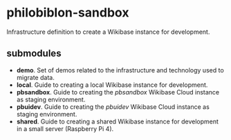 # philobiblon-sandbox

Infrastructure definition to create a Wikibase instance for development.

## submodules

* __demo__. Set of demos related to the infrastructure and technology used to migrate data.
* __local__. Guide to creating a local Wikibase instance for development.
* __pbsandbox__. Guide to creating the *pbsandbox* Wikibase Cloud instance as staging environment.
* __pbuidev__. Guide to creating the *pbuidev* Wikibase Cloud instance as staging environment.
* __shared__. Guide to creating a shared Wikibase instance for development in a small server (Raspberry Pi 4).
